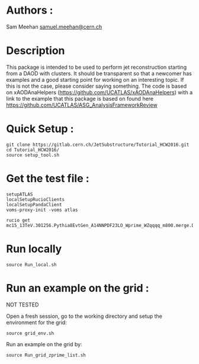 # Authors : 
Sam Meehan <samuel.meehan@cern.ch>

# Description
This package is intended to be used to perform jet reconstruction starting from a DAOD with clusters.  It should be transparent so that a newcomer has examples and 
a good starting point for working on an interesting topic.  If this is not the case, please consider saying something.  The code is based on xAODAnaHelpers (https://github.com/UCATLAS/xAODAnaHelpers)
with a link to the example that this package is based on found here https://github.com/UCATLAS/ASG_AnalysisFrameworkReview


# Quick Setup :
```
git clone https://gitlab.cern.ch/JetSubstructure/Tutorial_HCW2016.git
cd Tutorial_HCW2016/
source setup_tool.sh
```

# Get the test file :
```
setupATLAS
localSetupRucioClients
localSetupPandaClient
voms-proxy-init -voms atlas

rucio get mc15_13TeV.301256.Pythia8EvtGen_A14NNPDF23LO_Wprime_WZqqqq_m800.merge.DAOD_JETM8.e3743_s2608_s2183_r7772_r7676_p2613
```

# Run locally
```
source Run_local.sh
```

# Run an example on the grid :
NOT TESTED

Open a fresh session, go to the working directory and setup the environment for the grid:
```
source grid_env.sh
```

Run an example on the grid by:
```
source Run_grid_zprime_list.sh
```
